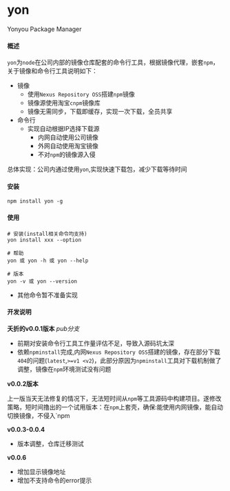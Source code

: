 # yon
Yonyou Package Manager



#### 概述

`yon`为`node`在公司内部的镜像仓库配套的命令行工具，根据镜像代理，嵌套`npm`，关于镜像和命令行工具说明如下：

- 镜像
  - 使用`Nexus Repository OSS`搭建`npm`镜像
  - 镜像源使用淘宝`cnpm`镜像库
  - 镜像无需同步，下载即缓存，实现一次下载，全员共享
- 命令行
  - 实现自动根据IP选择下载源
    - 内网自动使用公司镜像
    - 外网自动使用淘宝镜像
    - 不对`npm`的镜像源入侵

总体实现：公司内通过使用`yon`,实现快速下载包，减少下载等待时间

#### 安装

```
npm install yon -g
```



#### 使用

```
# 安装(install相关命令均支持)
yon install xxx --option

# 帮助
yon 或 yon -h 或 yon --help

# 版本
yon -v 或 yon --version
```

- 其他命令暂不准备实现



#### 开发说明

**夭折的v0.0.1版本** *pub分支*

- 前期对安装命令行工具工作量评估不足，导致入源码坑太深
- 依赖`npminstall`完成,内网`Nexus Repository OSS`搭建的镜像，存在部分下载`404`的问题(`latest`,`>=v1 <v2`)，此部分原因为`npminstall`工具对下载机制做了调整，镜像在`npm`环境测试没有问题

**v0.0.2版本**

上一版当天无法修复的情况下，无法短时间从`npm`等工具源码中构建项目。遂修改策略，短时间撸出的一个试用版本：在`npm`上套壳，确保:能使用内网镜像，能自动切换镜像，不侵入`npm

**v0.0.3-0.0.4**

* 版本调整，仓库迁移测试

**v0.0.6**

* 增加显示镜像地址
* 增加不支持命令的error提示
